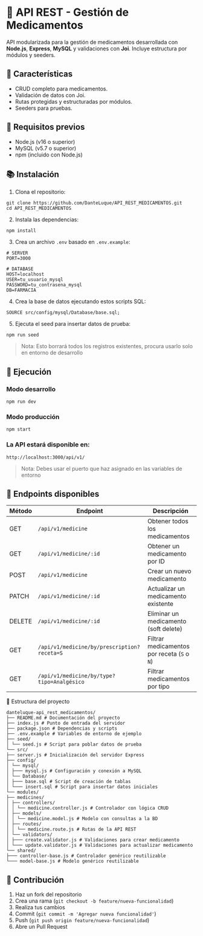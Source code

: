 # 🏥 API REST - Gestión de Medicamentos

API modularizada para la gestión de medicamentos desarrollada con **Node.js**, **Express**, **MySQL** y validaciones con **Joi**. Incluye estructura por módulos y seeders.

## 🔄 Características

-   CRUD completo para medicamentos.
-   Validación de datos con Joi.
-   Rutas protegidas y estructuradas por módulos.
-   Seeders para pruebas.
    
## 📅 Requisitos previos

-   Node.js (v16 o superior)
-   MySQL (v5.7 o superior)
-   npm (incluido con Node.js)
   
## 📚 Instalación

1.  Clona el repositorio:
```
git clone https://github.com/DanteLuque/API_REST_MEDICAMENTOS.git
cd API_REST_MEDICAMENTOS
```
2. Instala las dependencias:
```
npm install
```
3. Crea un archivo `.env` basado en `.env.example`:
```
# SERVER
PORT=3000

# DATABASE
HOST=localhost
USER=tu_usuario_mysql
PASSWORD=tu_contrasena_mysql
DB=FARMACIA
```
4. Crea la base de datos ejecutando estos scripts SQL:
```
SOURCE src/config/mysql/Database/base.sql;
```
5. Ejecuta el seed para insertar datos de prueba:
```
npm run seed
```
> Nota: Esto borrará todos los registros existentes, procura usarlo solo en entorno de desarrollo

## 🚀 Ejecución

### Modo desarrollo
`npm run dev` 
### Modo producción
`npm start` 
### La API estará disponible en:
`http://localhost:3000/api/v1/`
> Nota: Debes usar el puerto que haz asignado en las variables de entorno

## 🔧 Endpoints disponibles
| Método | Endpoint                                              | Descripción                                       |
|--------|-------------------------------------------------------|---------------------------------------------------|
| GET    | `/api/v1/medicine`                                    | Obtener todos los medicamentos                    |
| GET    | `/api/v1/medicine/:id`                                | Obtener un medicamento por ID                     |
| POST   | `/api/v1/medicine`                                    | Crear un nuevo medicamento                        |
| PATCH  | `/api/v1/medicine/:id`                                | Actualizar un medicamento existente               |
| DELETE | `/api/v1/medicine/:id`                                | Eliminar un medicamento (soft delete)            |
| GET    | `/api/v1/medicine/by/prescription?receta=S`           | Filtrar medicamentos por receta (`S` o `N`)       |
| GET    | `/api/v1/medicine/by/type?tipo=Analgésico`            | Filtrar medicamentos por tipo                     |

📁 Estructura del proyecto
```
danteluque-api_rest_medicamentos/  
├── README.md # Documentación del proyecto  
├── index.js # Punto de entrada del servidor  
├── package.json # Dependencias y scripts  
├── .env.example # Variables de entorno de ejemplo  
├── seed/  
│ └── seed.js # Script para poblar datos de prueba  
└── src/  
├── server.js # Inicialización del servidor Express  
├── config/  
│ └── mysql/  
│ ├─── mysql.js # Configuración y conexión a MySQL  
│ └── Database/  
│ ├─── base.sql # Script de creación de tablas  
│ └─── insert.sql # Script para insertar datos iniciales  
└── modules/  
├── medicines/  
│ ├── controllers/  
│ │ └── medicine.controller.js # Controlador con lógica CRUD  
│ ├── models/  
│ │ └── medicine.model.js # Modelo con consultas a la BD  
│ ├── routes/  
│ │ └── medicine.route.js # Rutas de la API REST  
│ └── validators/  
│ ├─── create.validator.js # Validaciones para crear medicamento  
│ └─── update.validator.js # Validaciones para actualizar medicamento  
└── shared/  
├─── controller-base.js # Controlador genérico reutilizable  
└─── model-base.js # Modelo genérico reutilizable
```

## 📝 Contribución
1.  Haz un fork del repositorio
2.  Crea una rama (`git checkout -b feature/nueva-funcionalidad`)
3.  Realiza tus cambios
4.  Commit (`git commit -m 'Agregar nueva funcionalidad'`)
5.  Push (`git push origin feature/nueva-funcionalidad`)
6.  Abre un Pull Request